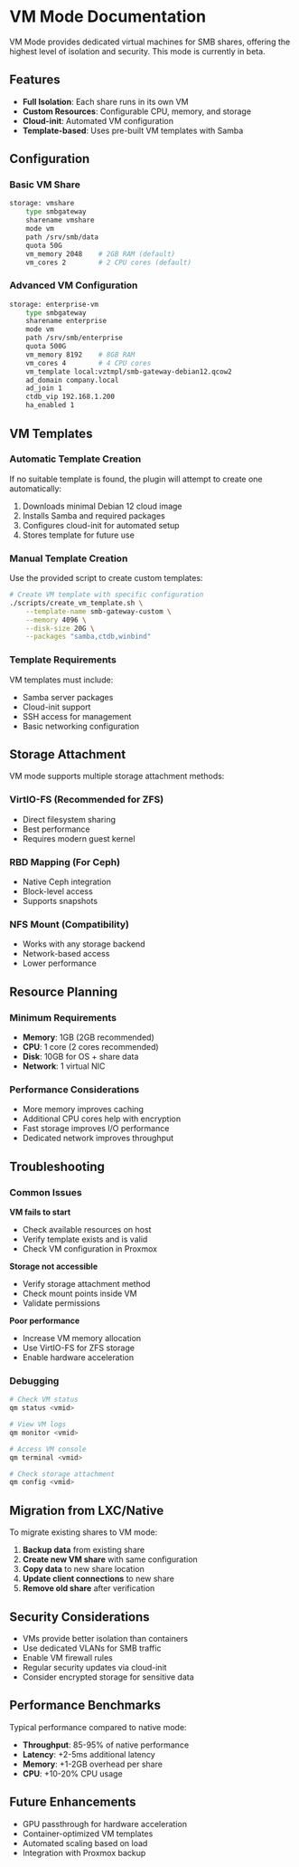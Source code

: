 # VM Mode Documentation

VM Mode provides dedicated virtual machines for SMB shares, offering the highest level of isolation and security. This mode is currently in beta.

## Features

- **Full Isolation**: Each share runs in its own VM
- **Custom Resources**: Configurable CPU, memory, and storage
- **Cloud-init**: Automated VM configuration
- **Template-based**: Uses pre-built VM templates with Samba

## Configuration

### Basic VM Share

```bash
storage: vmshare
    type smbgateway
    sharename vmshare
    mode vm
    path /srv/smb/data
    quota 50G
    vm_memory 2048    # 2GB RAM (default)
    vm_cores 2        # 2 CPU cores (default)
```

### Advanced VM Configuration

```bash
storage: enterprise-vm
    type smbgateway
    sharename enterprise
    mode vm
    path /srv/smb/enterprise
    quota 500G
    vm_memory 8192    # 8GB RAM
    vm_cores 4        # 4 CPU cores
    vm_template local:vztmpl/smb-gateway-debian12.qcow2
    ad_domain company.local
    ad_join 1
    ctdb_vip 192.168.1.200
    ha_enabled 1
```

## VM Templates

### Automatic Template Creation

If no suitable template is found, the plugin will attempt to create one automatically:

1. Downloads minimal Debian 12 cloud image
2. Installs Samba and required packages
3. Configures cloud-init for automated setup
4. Stores template for future use

### Manual Template Creation

Use the provided script to create custom templates:

```bash
# Create VM template with specific configuration
./scripts/create_vm_template.sh \
    --template-name smb-gateway-custom \
    --memory 4096 \
    --disk-size 20G \
    --packages "samba,ctdb,winbind"
```

### Template Requirements

VM templates must include:
- Samba server packages
- Cloud-init support
- SSH access for management
- Basic networking configuration

## Storage Attachment

VM mode supports multiple storage attachment methods:

### VirtIO-FS (Recommended for ZFS)
- Direct filesystem sharing
- Best performance
- Requires modern guest kernel

### RBD Mapping (For Ceph)
- Native Ceph integration
- Block-level access
- Supports snapshots

### NFS Mount (Compatibility)
- Works with any storage backend
- Network-based access
- Lower performance

## Resource Planning

### Minimum Requirements
- **Memory**: 1GB (2GB recommended)
- **CPU**: 1 core (2 cores recommended)
- **Disk**: 10GB for OS + share data
- **Network**: 1 virtual NIC

### Performance Considerations
- More memory improves caching
- Additional CPU cores help with encryption
- Fast storage improves I/O performance
- Dedicated network improves throughput

## Troubleshooting

### Common Issues

**VM fails to start**
- Check available resources on host
- Verify template exists and is valid
- Check VM configuration in Proxmox

**Storage not accessible**
- Verify storage attachment method
- Check mount points inside VM
- Validate permissions

**Poor performance**
- Increase VM memory allocation
- Use VirtIO-FS for ZFS storage
- Enable hardware acceleration

### Debugging

```bash
# Check VM status
qm status <vmid>

# View VM logs
qm monitor <vmid>

# Access VM console
qm terminal <vmid>

# Check storage attachment
qm config <vmid>
```

## Migration from LXC/Native

To migrate existing shares to VM mode:

1. **Backup data** from existing share
2. **Create new VM share** with same configuration
3. **Copy data** to new share location
4. **Update client connections** to new share
5. **Remove old share** after verification

## Security Considerations

- VMs provide better isolation than containers
- Use dedicated VLANs for SMB traffic
- Enable VM firewall rules
- Regular security updates via cloud-init
- Consider encrypted storage for sensitive data

## Performance Benchmarks

Typical performance compared to native mode:
- **Throughput**: 85-95% of native performance
- **Latency**: +2-5ms additional latency
- **Memory**: +1-2GB overhead per share
- **CPU**: +10-20% CPU usage

## Future Enhancements

- GPU passthrough for hardware acceleration
- Container-optimized VM templates
- Automated scaling based on load
- Integration with Proxmox backup